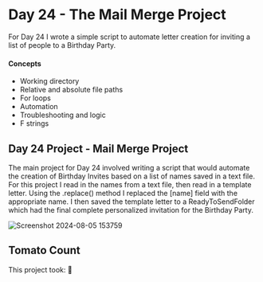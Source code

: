 # Day 24 - The Mail Merge Project

For Day 24 I wrote a simple script to automate letter creation for inviting a list of people to a Birthday Party.

#### Concepts
* Working directory
* Relative and absolute file paths
* For loops
* Automation
* Troubleshooting and logic
* F strings

## Day 24 Project - Mail Merge Project

The main project for Day 24 involved writing a script that would automate the creation of Birthday Invites based on a list of names saved in a text file.
For this project I read in the names from a text file, then read in a template letter. Using the .replace() method I replaced the [name] field with the appropriate name.
I then saved the template letter to a ReadyToSendFolder which had the final complete personalized invitation for the Birthday Party. 

![Screenshot 2024-08-05 153759](https://github.com/user-attachments/assets/536e963d-716c-4029-97b8-a223523e2573)


## Tomato Count

This project took: 🍅



















